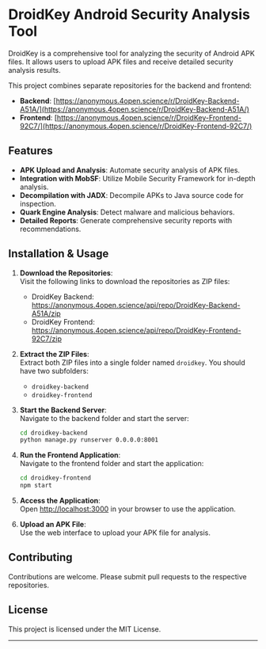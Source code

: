 # DroidKey Android Security Analysis Tool

DroidKey is a comprehensive tool for analyzing the security of Android APK files. It allows users to upload APK files and receive detailed security analysis results.

This project combines separate repositories for the backend and frontend:

- **Backend**: [https://anonymous.4open.science/r/DroidKey-Backend-A51A/](https://anonymous.4open.science/r/DroidKey-Backend-A51A/)
- **Frontend**: [https://anonymous.4open.science/r/DroidKey-Frontend-92C7/](https://anonymous.4open.science/r/DroidKey-Frontend-92C7/)

## Features

- **APK Upload and Analysis**: Automate security analysis of APK files.
- **Integration with MobSF**: Utilize Mobile Security Framework for in-depth analysis.
- **Decompilation with JADX**: Decompile APKs to Java source code for inspection.
- **Quark Engine Analysis**: Detect malware and malicious behaviors.
- **Detailed Reports**: Generate comprehensive security reports with recommendations.

## Installation & Usage

1. **Download the Repositories**:  
   Visit the following links to download the repositories as ZIP files:

   - DroidKey Backend: <a href="https://anonymous.4open.science/api/repo/DroidKey-Backend-A51A/zip" target="_blank">https://anonymous.4open.science/api/repo/DroidKey-Backend-A51A/zip</a>
   - DroidKey Frontend: <a href="https://anonymous.4open.science/api/repo/DroidKey-Frontend-92C7/zip" target="_blank">https://anonymous.4open.science/api/repo/DroidKey-Frontend-92C7/zip</a>

2. **Extract the ZIP Files**:  
   Extract both ZIP files into a single folder named `droidkey`. You should have two subfolders:

   - `droidkey-backend`
   - `droidkey-frontend`

3. **Start the Backend Server**:  
   Navigate to the backend folder and start the server:

   ```bash
   cd droidkey-backend
   python manage.py runserver 0.0.0.0:8001
   ```

4. **Run the Frontend Application**:  
   Navigate to the frontend folder and start the application:

   ```bash
   cd droidkey-frontend
   npm start
   ```

5. **Access the Application**:  
   Open [http://localhost:3000](http://localhost:3000) in your browser to use the application.

6. **Upload an APK File**:  
   Use the web interface to upload your APK file for analysis.

## Contributing

Contributions are welcome. Please submit pull requests to the respective repositories.

## License

This project is licensed under the MIT License.

---
